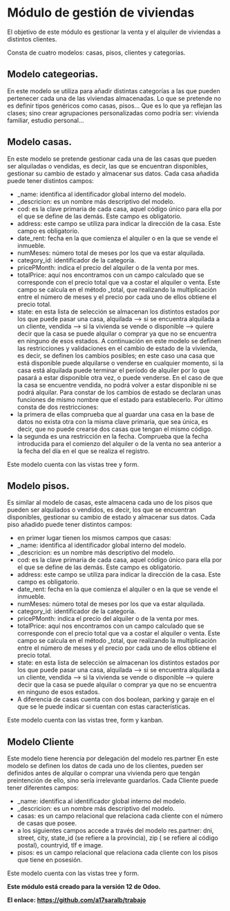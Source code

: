 # Módulo de gestión de viviendas


El objetivo de este módulo es gestionar la venta y el alquiler de viviendas a distintos clientes.

Consta de cuatro modelos: casas, pisos, clientes y categorías.

## Modelo categeorias.

En este modelo se utiliza para añadir distintas categorías a las que pueden pertenecer cada una de las viviendas almacenadas. Lo que se pretende no es definir tipos genéricos como casas, pisos... Que es lo que ya reflejan las clases; sino crear agrupaciones personalizadas como podría ser: vivienda familiar, estudio personal...


## Modelo casas.

En este modelo se pretende gestionar cada una de las casas que pueden ser alquiladas o vendidas, es decir, las que se encuentran disponibles, gestionar su cambio de estado y almacenar sus datos. Cada casa añadida puede tener distintos campos:

- _name: identifica al identificador global interno del modelo.
- _descricion: es un nombre más descriptivo del modelo.
- cod: es la clave primaria de cada casa, aquel código único para ella por el que se define de las demás. Este campo es obligatorio.
- address: este campo se utiliza para indicar la dirección de la casa. Este campo es obligatorio.
- date_rent: fecha en la que comienza el alquiler o en la que se vende el inmueble.
- numMeses: número total de meses por los que va estar alquilada.
- category_id: identificador de la categoría.
- pricePMonth: indica el precio del alquiler o de la venta por mes.
- totalPrice: aquí nos encontramos con un campo calculado que se corresponde con el precio total 
que va a costar el alquiler o venta. Este campo se calcula en el método _total, que realizando la multiplicación entre el número de meses y el precio por cada uno de ellos obtiene el precio total.
- state: en esta lista de selección se almacenan los distintos estados por los que puede pasar una casa, alquilada --> si se encuentra alquilada a un cliente, vendida --> si la vivienda se vende o disponible --> quiere decir que la casa se puede alquilar o comprar ya que no se encuentra en ninguno de esos estados.
A continuación en este modelo se definen las restricciones y validaciones en el cambio de estado de la vivienda, es decir, se definen los cambios posibles; en este caso una casa que está disponible puede alquilarse o venderse en cualquier momento, si la casa está alquilada puede terminar el período de alquiler por lo que pasará a estar disponible otra vez, o puede venderse. En el caso de que la casa se encuentre vendida, no podrá volver a estar disponible ni se podrá alquilar.
Para constar de los cambios de estado se declaran unas funciones de mismo nombre que el estado para establecerlo.
Por último consta de dos restricciones:
- la primera de ellas comprueba que al guardar una casa en la base de datos no exista otra con la misma clave primaria, que sea única, es decir, que no puede crearse dos casas que tengan el mismo código.
- la segunda es una restricción en la fecha. Comprueba que la fecha introducida para el comienzo del alquiler o de la venta no sea anterior a la fecha del día en el que se realiza el registro.

Este modelo cuenta con las vistas tree y form.


## Modelo pisos.
Es similar al modelo de casas, este almacena cada uno de los pisos que pueden ser alquilados o vendidos, es decir, los que se encuentran disponibles, gestionar su cambio de estado y almacenar sus datos. Cada piso añadido puede tener distintos campos:
- en primer lugar tienen los mismos campos que casas:
- _name: identifica al identificador global interno del modelo.
- _descricion: es un nombre más descriptivo del modelo.
- cod: es la clave primaria de cada casa, aquel código único para ella por el que se define de las demás. Este campo es obligatorio.
- address: este campo se utiliza para indicar la dirección de la casa. Este campo es obligatorio.
- date_rent: fecha en la que comienza el alquiler o en la que se vende el inmueble.
- numMeses: número total de meses por los que va estar alquilada.
- category_id: identificador de la categoría.
- pricePMonth: indica el precio del alquiler o de la venta por mes.
- totalPrice: aquí nos encontramos con un campo calculado que se corresponde con el precio total 
que va a costar el alquiler o venta. Este campo se calcula en el método _total, que realizando la multiplicación entre el número de meses y el precio por cada uno de ellos obtiene el precio total.
- state: en esta lista de selección se almacenan los distintos estados por los que puede pasar una casa, alquilada --> si se encuentra alquilada a un cliente, vendida --> si la vivienda se vende o disponible --> quiere decir que la casa se puede alquilar o comprar ya que no se encuentra en ninguno de esos estados.
- A diferencia de casas cuenta con dos boolean, parking y garaje en el que se le puede indicar si cuentan con estas características.

Este modelo cuenta con las vistas tree, form y kanban.

## Modelo Cliente

Este modelo tiene herencia por delegación del modelo res.partner
En este modelo se definen los datos de cada uno de los clientes, pueden ser definidos antes de alquilar o comprar una vivienda pero que tengán preintención de ello, sino sería irrelevante guardarlos. Cada Cliente puede tener diferentes campos:
- _name: identifica al identificador global interno del modelo.
- _descricion: es un nombre más descriptivo del modelo.
- casas: es un campo relacional que relaciona cada cliente con el número de casas que posee.
- a los siguientes campos accede a través del modelo res.partner: dni, street, city, state_id (se refiere a la provincia), zip ( se refiere al código postal), countryid, tlf e image.
- pisos: es un campo relacional que relaciona cada cliente con los pisos que tiene en posesión.


Este modelo cuenta con las vistas tree y form.



**Este módulo está creado para la versión 12 de Odoo.**

**El enlace: https://github.com/a17saralb/trabajo**



